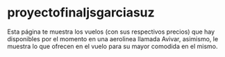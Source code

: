 # proyectofinaljsgarciasuz
Esta página te muestra los vuelos (con sus respectivos precios) que hay disponibles por el momento en una aerolinea llamada Avivar, asimismo, le muestra lo que ofrecen en el vuelo para su mayor comodida en el mismo.
